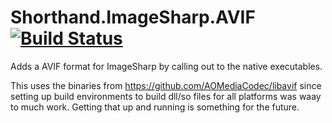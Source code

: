# Shorthand.ImageSharp.AVIF [![Build Status](https://dev.azure.com/karl-sjogren/Shorthand.ImageSharp.AVIF/_apis/build/status/karl-sjogren.Shorthand.ImageSharp.AVIF?branchName=master)](https://dev.azure.com/karl-sjogren/Shorthand.ImageSharp.AVIF/_build/latest?definitionId=4&branchName=master)

Adds a AVIF format for ImageSharp by calling out to the native executables.

This uses the binaries from https://github.com/AOMediaCodec/libavif since setting up build environments to build dll/so files for all platforms was waay to much work. Getting that up and running is something for the future.
